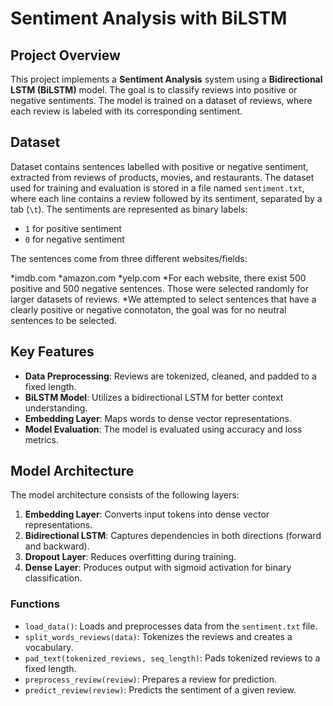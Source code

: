 # Sentiment Analysis with BiLSTM

## Project Overview

This project implements a **Sentiment Analysis** system using a **Bidirectional LSTM (BiLSTM)** model. The goal is to classify reviews into positive or negative sentiments. The model is trained on a dataset of reviews, where each review is labeled with its corresponding sentiment. 

## Dataset

Dataset contains sentences labelled with positive or negative sentiment, extracted from reviews of products, movies, and restaurants.
The dataset used for training and evaluation is stored in a file named `sentiment.txt`, where each line contains a review followed by its sentiment, separated by a tab (`\t`). The sentiments are represented as binary labels:
- `1` for positive sentiment
- `0` for negative sentiment
  
The sentences come from three different websites/fields:

*imdb.com
*amazon.com
*yelp.com
*For each website, there exist 500 positive and 500 negative sentences. Those were selected randomly for larger datasets of reviews. 
*We attempted to select sentences that have a clearly positive or negative connotaton, the goal was for no neutral sentences to be selected.

## Key Features
- **Data Preprocessing**: Reviews are tokenized, cleaned, and padded to a fixed length.
- **BiLSTM Model**: Utilizes a bidirectional LSTM for better context understanding.
- **Embedding Layer**: Maps words to dense vector representations.
- **Model Evaluation**: The model is evaluated using accuracy and loss metrics.

## Model Architecture

The model architecture consists of the following layers:
1. **Embedding Layer**: Converts input tokens into dense vector representations.
2. **Bidirectional LSTM**: Captures dependencies in both directions (forward and backward).
3. **Dropout Layer**: Reduces overfitting during training.
4. **Dense Layer**: Produces output with sigmoid activation for binary classification.

### Functions
- `load_data()`: Loads and preprocesses data from the `sentiment.txt` file.
- `split_words_reviews(data)`: Tokenizes the reviews and creates a vocabulary.
- `pad_text(tokenized_reviews, seq_length)`: Pads tokenized reviews to a fixed length.
- `preprocess_review(review)`: Prepares a review for prediction.
- `predict_review(review)`: Predicts the sentiment of a given review.
